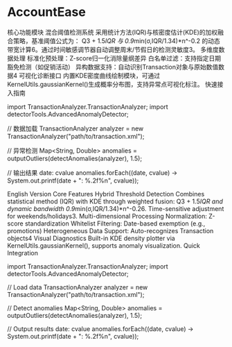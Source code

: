 # AccountEase
核心功能模块
混合阈值检测系统
采用统计方法(IQR)与核密度估计(KDE)的加权融合策略，基准阈值公式为：
Q3 + 1.5*IQR 与 0.9*min(σ,IQR/1.34)*n^-0.2 的动态带宽计算6。通过时间敏感调节器自动调整周末/节假日的检测灵敏度3。
多维度数据处理
标准化预处理：Z-score归一化消除量纲差异
白名单过滤：支持指定日期豁免检测（如促销活动）
异构数据支持：自动识别Transaction对象与原始数值数据4
可视化诊断接口
内置KDE密度曲线绘制模块，可通过KernelUtils.gaussianKernel()生成概率分布图，支持异常点可视化标注。
快速接入指南

import TransactionAnalyzer.TransactionAnalyzer;
import detectorTools.AdvancedAnomalyDetector;

// 数据加载
TransactionAnalyzer analyzer = new TransactionAnalyzer("path/to/transaction.xml");

// 异常检测
Map<String, Double> anomalies =  outputOutliers(detectAnomalies(analyzer), 1.5);

// 输出结果   date: cvalue
anomalies.forEach((date, cvalue) -> System.out.printf(date + ": %.2f%n", cvalue));

English Version
Core Features
Hybrid Threshold Detection
Combines statistical method (IQR) with KDE through weighted fusion:
Q3 + 1.5*IQR and dynamic bandwidth 0.9*min(σ,IQR/1.34)*n^-0.26. Time-sensitive adjustment for weekends/holidays3.
Multi-dimensional Processing
Normalization: Z-score standardization
Whitelist Filtering: Date-based exemption (e.g., promotions)
Heterogeneous Data Support: Auto-recognizes Transaction objects4
Visual Diagnostics
Built-in KDE density plotter via KernelUtils.gaussianKernel(), supports anomaly visualization.
Quick Integration

import TransactionAnalyzer.TransactionAnalyzer;
import detectorTools.AdvancedAnomalyDetector;

// Load data
TransactionAnalyzer analyzer = new TransactionAnalyzer("path/to/transaction.xml");

// Detect anomalies
Map<String, Double> anomalies =  outputOutliers(detectAnomalies(analyzer), 1.5);

// Output results   date: cvalue
anomalies.forEach((date, cvalue) -> System.out.printf(date + ": %.2f%n", cvalue));
